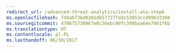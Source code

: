 ```yaml
---
redirect_url: /advanced-threat-analytics/install-ata-step6
ms.openlocfilehash: f48a6f3bd0265db57727fddc53853ccd09633388
ms.sourcegitcommit: 470675730967e0c36ebc90fc399baa64e7901f6b
ms.translationtype: HT
ms.contentlocale: pl-PL
ms.lasthandoff: 06/30/2017
---
```

